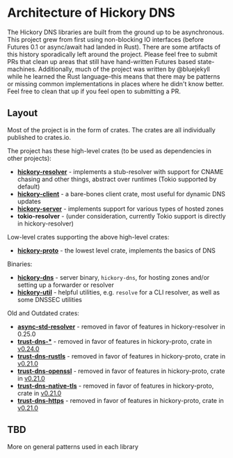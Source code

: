 # Architecture of Hickory DNS

The Hickory DNS libraries are built from the ground up to be asynchronous. This project grew from first using non-blocking IO interfaces (before Futures 0.1 or async/await had landed in Rust). There are some artifacts of this history sporadically left around the project. Please feel free to submit PRs that clean up areas that still have hand-written Futures based state-machines. Additionally, much of the project was written by @bluejekyll while he learned the Rust language–this means that there may be patterns or missing common implementations in places where he didn't know better. Feel free to clean that up if you feel open to submitting a PR.

## Layout

Most of the project is in the form of crates. The crates are all individually published to crates.io.

The project has these high-level crates (to be used as dependencies in other projects):

- **[hickory-resolver](crates/resolver)** - implements a stub-resolver with support for CNAME chasing and other things, abstract over runtimes (Tokio supported by default)
- **[hickory-client](crates/client)** - a bare-bones client crate, most useful for dynamic DNS updates
- **[hickory-server](crates/server)** - implements support for various types of hosted zones
- **tokio-resolver** - (under consideration, currently Tokio support is directly in hickory-resolver)

Low-level crates supporting the above high-level crates:

- **[hickory-proto](crates/proto)** - the lowest level crate, implements the basics of DNS

Binaries:

- **[hickory-dns](bin/)** - server binary, `hickory-dns`, for hosting zones and/or setting up a forwarder or resolver
- **[hickory-util](util/)** - helpful utilities, e.g. `resolve` for a CLI resolver, as well as some DNSSEC utilities

Old and Outdated crates:

- **[async-std-resolver](crates/async-std-resolver)** - removed in favor of features in hickory-resolver in 0.25.0
- **[trust-dns-*](https://github.com/bluejekyll/trust-dns/tree/v0.23.1/)** - removed in favor of features in hickory-proto, crate in [v0.24.0](https://github.com/hickory-dns/hickory-dns/tree/v0.24.0)
- **[trust-dns-rustls](https://github.com/bluejekyll/trust-dns/tree/v0.21.0/crates/rustls)** - removed in favor of features in hickory-proto, crate in [v0.21.0](https://github.com/hickory-dns/hickory-dns/tree/v0.21.0)
- **[trust-dns-openssl](https://github.com/bluejekyll/trust-dns/tree/v0.21.0/crates/openssl)** - removed in favor of features in hickory-proto, crate in [v0.21.0](https://github.com/hickory-dns/trust-dns/tree/v0.21.0)
- **[trust-dns-native-tls](https://github.com/bluejekyll/trust-dns/tree/v0.21.0/crates/native-tls)** - removed in favor of features in hickory-proto, crate in [v0.21.0](https://github.com/hickory-dns/trust-dns/tree/v0.21.0)
- **[trust-dns-https](https://github.com/bluejekyll/trust-dns/tree/v0.21.0/crates/https)** - removed in favor of features in hickory-proto, crate in [v0.21.0](https://github.com/hickory-dns/trust-dns/tree/v0.21.0)

## TBD

More on general patterns used in each library
